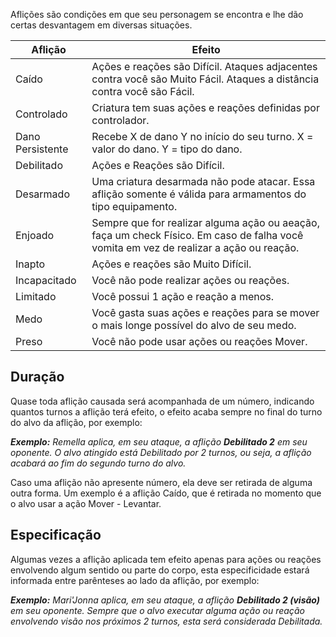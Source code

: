 Aflições são condições em que seu personagem se encontra e lhe dão certas desvantagem em diversas situações.

| Aflição          | Efeito                                                                                                                                 |
| ---------------- | -------------------------------------------------------------------------------------------------------------------------------------- |
| Caído            | Ações e reações são Difícil. Ataques adjacentes contra você são Muito Fácil. Ataques a distância contra você são Fácil.                |
| Controlado       | Criatura tem suas ações e reações definidas por controlador.                                                                           |
| Dano Persistente | Recebe X de dano Y no início do seu turno. X = valor do dano. Y = tipo do dano.                                                        |
| Debilitado       | Ações e Reações são Difícil.                                                                                                           |
| Desarmado        | Uma criatura desarmada não pode atacar. Essa aflição somente é válida para armamentos do tipo equipamento.                             |
| Enjoado          | Sempre que for realizar alguma ação ou aeação, faça um check Físico. Em caso de falha você vomita em vez de realizar a ação ou reação. |
| Inapto           | Ações e reações são Muito Difícil.                                                                                                     |
| Incapacitado     | Você não pode realizar ações ou reações.                                                                                               |
| Limitado         | Você possui 1 ação e reação a menos.                                                                                                   |
| Medo             | Você gasta suas ações e reações para se mover o mais longe possível do alvo de seu medo.                                               |
| Preso            | Você não pode usar ações ou reações Mover.                                                                                             |

## Duração

Quase toda aflição causada será acompanhada de um número, indicando quantos turnos a aflição terá efeito, o efeito acaba sempre no final do turno do alvo da aflição, por exemplo:

**_Exemplo:_** _Remella aplica, em seu ataque, a aflição **Debilitado 2** em seu oponente. O alvo atingido está Debilitado por 2 turnos, ou seja, a aflição acabará ao fim do segundo turno do alvo._

Caso uma aflição não apresente número, ela deve ser retirada de alguma outra forma. Um exemplo é a aflição Caído, que é retirada no momento que o alvo usar a ação Mover - Levantar.

## Especificação

Algumas vezes a aflição aplicada tem efeito apenas para ações ou reações envolvendo algum sentido ou parte do corpo, esta especificidade estará informada entre parênteses ao lado da aflição, por exemplo:

**_Exemplo:_** _Mari'Jonna aplica, em seu ataque, a aflição **Debilitado 2 (visão)** em seu oponente. Sempre que o alvo executar alguma ação ou reação envolvendo visão nos próximos 2 turnos, esta será considerada Debilitada._
